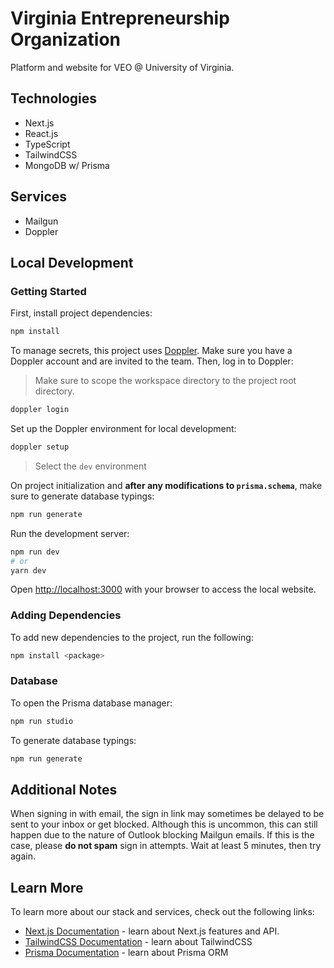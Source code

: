 # Virginia Entrepreneurship Organization

Platform and website for VEO @ University of Virginia.

## Technologies

- Next.js
- React.js
- TypeScript
- TailwindCSS
- MongoDB w/ Prisma

## Services

- Mailgun
- Doppler

## Local Development

### Getting Started

First, install project dependencies:

```bash
npm install
```

To manage secrets, this project uses [Doppler](https://doppler.com). Make sure you have a Doppler account and are invited to the team. Then, log in to Doppler:

> Make sure to scope the workspace directory to the project root directory.

```bash
doppler login
```

Set up the Doppler environment for local development:

```bash
doppler setup
```

> Select the `dev` environment

On project initialization and **after any modifications to `prisma.schema`**, make sure to generate database typings:

```bash
npm run generate
```

Run the development server:

```bash
npm run dev
# or
yarn dev
```

Open [http://localhost:3000](http://localhost:3000) with your browser to access the local website.

### Adding Dependencies

To add new dependencies to the project, run the following:

```bash
npm install <package>
```

### Database

To open the Prisma database manager:

```bash
npm run studio
```

To generate database typings:

```bash
npm run generate
```

## Additional Notes

When signing in with email, the sign in link may sometimes be delayed to be sent to your inbox or get blocked. Although this is uncommon, this can still happen due to the nature of Outlook blocking Mailgun emails. If this is the case, please **do not spam** sign in attempts. Wait at least 5 minutes, then try again.

## Learn More

To learn more about our stack and services, check out the following links:

- [Next.js Documentation](https://nextjs.org/docs) - learn about Next.js features and API.
- [TailwindCSS Documentation](https://tailwindcss.com) - learn about TailwindCSS
- [Prisma Documentation](https://www.prisma.io/docs) - learn about Prisma ORM
